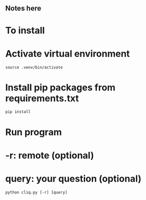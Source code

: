  ## Notes here

# To install

# Activate virtual environment
`source .venv/bin/activate`

# Install pip packages from requirements.txt
`pip install`

# Run program
# -r: remote (optional)
# query: your question (optional)
`python cliq.py [-r] [query]`
